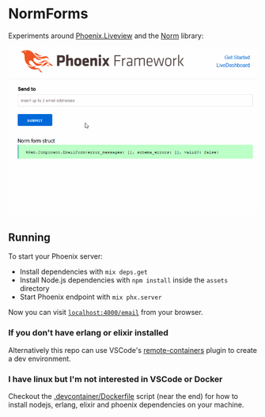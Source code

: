 # NormForms

Experiments around [Phoenix.Liveview](https://hexdocs.pm/phoenix_live_view/Phoenix.LiveView.html) and the [Norm](https://hexdocs.pm/norm/Norm.html) library:

![](normform.gif)

## Running

To start your Phoenix server:

  * Install dependencies with `mix deps.get`
  * Install Node.js dependencies with `npm install` inside the `assets` directory
  * Start Phoenix endpoint with `mix phx.server`

Now you can visit [`localhost:4000/email`](http://localhost:4000/email) from your browser.

### If you don't have erlang or elixir installed

Alternatively this repo can use VSCode's [remote-containers](https://marketplace.visualstudio.com/items?itemName=ms-vscode-remote.remote-containers) plugin to create a dev environment. 

### I have linux but I'm not interested in VSCode or Docker

Checkout the [.devcontainer/Dockerfile](.devcontainer/Dockerfile) script (near the end) for how to install nodejs, erlang, elixir and phoenix dependencies on your machine.
